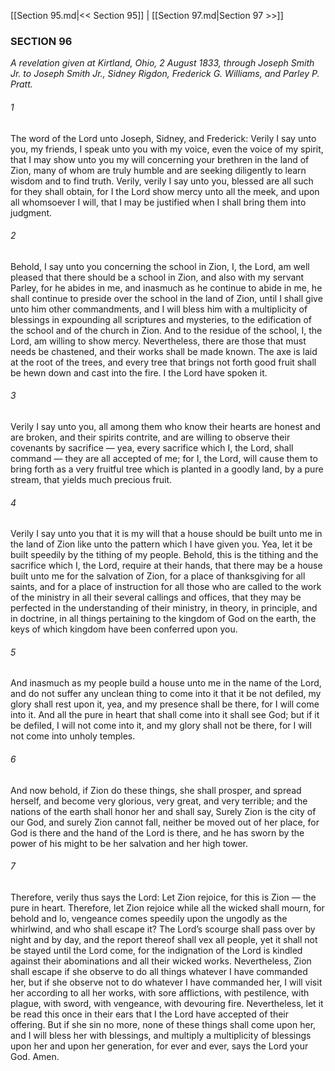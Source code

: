 [[Section 95.md|<< Section 95]]  |  [[Section 97.md|Section 97 >>]]

### SECTION 96

*A revelation given at Kirtland, Ohio, 2 August 1833, through Joseph Smith Jr. to Joseph Smith Jr., Sidney Rigdon, Frederick G. Williams, and Parley P. Pratt.*

###### 1
The word of the Lord unto Joseph, Sidney, and Frederick: Verily I say unto you, my friends, I speak unto you with my voice, even the voice of my spirit, that I may show unto you my will concerning your brethren in the land of Zion, many of whom are truly humble and are seeking diligently to learn wisdom and to find truth. Verily, verily I say unto you, blessed are all such for they shall obtain, for I the Lord show mercy unto all the meek, and upon all whomsoever I will, that I may be justified when I shall bring them into judgment.

###### 2
Behold, I say unto you concerning the school in Zion, I, the Lord, am well pleased that there should be a school in Zion, and also with my servant Parley, for he abides in me, and inasmuch as he continue to abide in me, he shall continue to preside over the school in the land of Zion, until I shall give unto him other commandments, and I will bless him with a multiplicity of blessings in expounding all scriptures and mysteries, to the edification of the school and of the church in Zion. And to the residue of the school, I, the Lord, am willing to show mercy. Nevertheless, there are those that must needs be chastened, and their works shall be made known. The axe is laid at the root of the trees, and every tree that brings not forth good fruit shall be hewn down and cast into the fire. I the Lord have spoken it.

###### 3
Verily I say unto you, all among them who know their hearts are honest and are broken, and their spirits contrite, and are willing to observe their covenants by sacrifice — yea, every sacrifice which I, the Lord, shall command  — they are all accepted of me; for I, the Lord, will cause them to bring forth as a very fruitful tree which is planted in a goodly land, by a pure stream, that yields much precious fruit.

###### 4
Verily I say unto you that it is my will that a house should be built unto me in the land of Zion like unto the pattern which I have given you. Yea, let it be built speedily by the tithing of my people. Behold, this is the tithing and the sacrifice which I, the Lord, require at their hands, that there may be a house built unto me for the salvation of Zion, for a place of thanksgiving for all saints, and for a place of instruction for all those who are called to the work of the ministry in all their several callings and offices, that they may be perfected in the understanding of their ministry, in theory, in principle, and in doctrine, in all things pertaining to the kingdom of God on the earth, the keys of which kingdom have been conferred upon you.

###### 5
And inasmuch as my people build a house unto me in the name of the Lord, and do not suffer any unclean thing to come into it that it be not defiled, my glory shall rest upon it, yea, and my presence shall be there, for I will come into it. And all the pure in heart that shall come into it shall see God; but if it be defiled, I will not come into it, and my glory shall not be there, for I will not come into unholy temples.

###### 6
And now behold, if Zion do these things, she shall prosper, and spread herself, and become very glorious, very great, and very terrible; and the nations of the earth shall honor her and shall say, Surely Zion is the city of our God, and surely Zion cannot fall, neither be moved out of her place, for God is there and the hand of the Lord is there, and he has sworn by the power of his might to be her salvation and her high tower.

###### 7
Therefore, verily thus says the Lord: Let Zion rejoice, for this is Zion — the pure in heart. Therefore, let Zion rejoice while all the wicked shall mourn, for behold and lo, vengeance comes speedily upon the ungodly as the whirlwind, and who shall escape it? The Lord’s scourge shall pass over by night and by day, and the report thereof shall vex all people, yet it shall not be stayed until the Lord come, for the indignation of the Lord is kindled against their abominations and all their wicked works. Nevertheless, Zion shall escape if she observe to do all things whatever I have commanded her, but if she observe not to do whatever I have commanded her, I will visit her according to all her works, with sore afflictions, with pestilence, with plague, with sword, with vengeance, with devouring fire. Nevertheless, let it be read this once in their ears that I the Lord have accepted of their offering. But if she sin no more, none of these things shall come upon her, and I will bless her with blessings, and multiply a multiplicity of blessings upon her and upon her generation, for ever and ever, says the Lord your God. Amen.